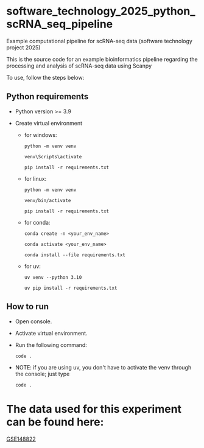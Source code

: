 # software_technology_2025_python_scRNA_seq_pipeline
Example computational pipeline for scRNA-seq data (software technology project 2025)

This is the source code for an example bioinformatics pipeline regarding the processing and analysis of scRNA-seq data using Scanpy

To use, follow the steps below:

## Python requirements

- Python version >= 3.9

- Create virtual environment

  - for windows:

    ```
    python -m venv venv

    venv\Scripts\activate

    pip install -r requirements.txt
    ```

  - for linux:

    ```
    python -m venv venv

    venv/bin/activate

    pip install -r requirements.txt
    ```

  - for conda:

    ```
    conda create -n <your_env_name>

    conda activate <your_env_name>

    conda install --file requirements.txt
    ```

  - for uv:

    ```
    uv venv --python 3.10

    uv pip install -r requirements.txt
    ```

   

## How to run

- Open console.

- Activate virtual environment.

- Run the following command:

  ```
  code .
  ```

- NOTE: if you are using uv, you don't have to activate the venv through the console; just type 

  ```
  code .
  ```

# The data used for this experiment can be found here:

[GSE148822](https://www.ncbi.nlm.nih.gov/geo/query/acc.cgi?acc=GSE148822)


